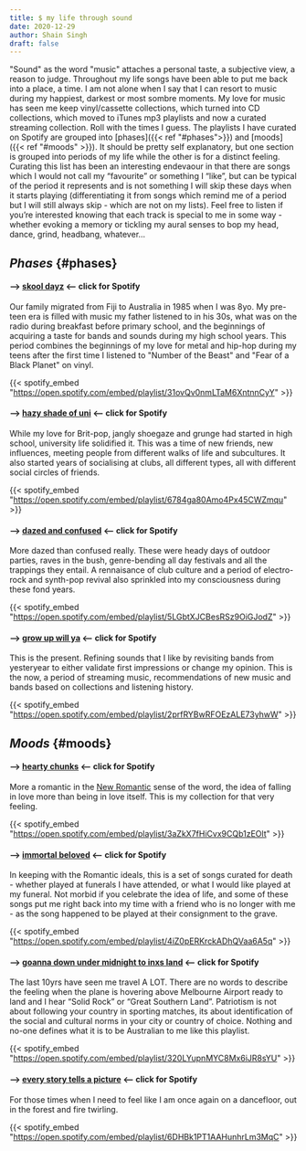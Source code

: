 ```yaml
---
title: $ my life through sound
date: 2020-12-29
author: Shain Singh
draft: false
---
```


"Sound" as the word "music" attaches a personal taste, a subjective view, a reason to judge. Throughout my life songs have been able to put me back into a place, a time. I am not alone when I say that I can resort to music during my happiest, darkest or most sombre moments. My love for music has seen me keep vinyl/cassette collections, which turned into CD collections, which moved to iTunes mp3 playlists and now a curated streaming collection. Roll with the times I guess. The playlists I have curated on Spotify are grouped into [phases]({{< ref "#phases">}}) and [moods]({{< ref "#moods" >}}). It should be pretty self explanatory, but one section is grouped into periods of my life while the other is for a distinct feeling. Curating this list has been an interesting endevaour in that there are songs which I would not call my “favourite” or something I “like”, but can be typical of the period it represents and is not something I will skip these days when it starts playing (differentiating it from songs which remind me of a period but I will still always skip - which are not on my lists). Feel free to listen if you’re interested knowing that each track is special to me in some way - whether evoking a memory or tickling my aural senses to bop my head, dance, grind, headbang, whatever...

## _Phases_ {#phases}
#### --> [skool dayz](https://open.spotify.com/playlist/31ovQv0nmLTaM6XntnnCyY) <-- click for Spotify
Our family migrated from Fiji to Australia in 1985 when I was 8yo. My pre-teen era is filled with music my father listened to in his 30s, what was on the radio during breakfast before primary school, and the beginnings of acquiring a taste for bands and sounds during my high school years. This period combines the beginnings of my love for metal and hip-hop during my teens after the first time I listened to "Number of the Beast" and "Fear of a Black Planet" on vinyl.

{{< spotify_embed "https://open.spotify.com/embed/playlist/31ovQv0nmLTaM6XntnnCyY" >}}

#### --> [hazy shade of uni](https://open.spotify.com/playlist/6784ga80Amo4Px45CWZmqu) <-- click for Spotify
While my love for Brit-pop, jangly shoegaze and grunge had started in high school, university life solidified it. This was a time of new friends, new influences, meeting people from different walks of life and subcultures. It also started years of socialising at clubs, all different types, all with different social circles of friends.

{{< spotify_embed "https://open.spotify.com/embed/playlist/6784ga80Amo4Px45CWZmqu" >}}

#### --> [dazed and confused](https://open.spotify.com/playlist/5LGbtXJCBesRSz9OiGJodZ) <-- click for Spotify
More dazed than confused really. These were heady days of outdoor parties, raves in the bush, genre-bending all day festivals and all the trappings they entail. A rennaisance of club culture and a period of electro-rock and synth-pop revival also sprinkled into my consciousness during these fond years.

{{< spotify_embed "https://open.spotify.com/embed/playlist/5LGbtXJCBesRSz9OiGJodZ" >}}

#### --> [grow up will ya](https://open.spotify.com/playlist/2prfRYBwRFOEzALE73yhwW) <-- click for Spotify
This is the present. Refining sounds that I like by revisiting bands from yesteryear to either validate first impressions or change my opinion. This is the now, a period of streaming music, recommendations of new music and bands based on collections and listening history.

{{< spotify_embed "https://open.spotify.com/embed/playlist/2prfRYBwRFOEzALE73yhwW" >}}

## _Moods_ {#moods}
#### --> [hearty chunks](https://open.spotify.com/playlist/3aZkX7fHiCvx9CQb1zEOlt) <-- click for Spotify
More a romantic in the [New Romantic](https://www.wikiwand.com/en/New_Romantic) sense of the word, the idea of falling in love more than being in love itself. This is my collection for that very feeling.

{{< spotify_embed "https://open.spotify.com/embed/playlist/3aZkX7fHiCvx9CQb1zEOlt" >}}

#### --> [immortal beloved](https://open.spotify.com/playlist/4iZ0pERKrckADhQVaa6A5q) <-- click for Spotify
In keeping with the Romantic ideals, this is a set of songs curated for death - whether played at funerals I have attended, or what I would like played at my funeral. Not morbid if you celebrate the idea of life, and some of these songs put me right back into my time with a friend who is no longer with me - as the song happened to be played at their consignment to the grave.

{{< spotify_embed "https://open.spotify.com/embed/playlist/4iZ0pERKrckADhQVaa6A5q" >}}

#### --> [goanna down under midnight to inxs land](https://open.spotify.com/playlist/320LYupnMYC8Mx6iJR8sYU) <-- click for Spotify
The last 10yrs have seen me travel A LOT. There are no words to describe the feeling when the plane is hovering above Melbourne Airport ready to land and I hear “Solid Rock” or “Great Southern Land”. Patriotism is not about following your country in sporting matches, its about identification of the social and cultural norms in your city or country of choice. Nothing and no-one defines what it is to be Australian to me like this playlist.

{{< spotify_embed "https://open.spotify.com/embed/playlist/320LYupnMYC8Mx6iJR8sYU" >}}

#### --> [every story tells a picture](https://open.spotify.com/playlist/6DHBk1PT1AAHunhrLm3MqC) <-- click for Spotify
For those times when I need to feel like I am once again on a dancefloor, out in the forest and fire twirling.

{{< spotify_embed "https://open.spotify.com/embed/playlist/6DHBk1PT1AAHunhrLm3MqC" >}}
